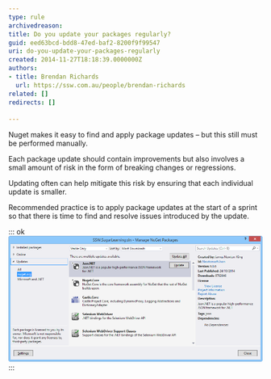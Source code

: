 ```yaml
---
type: rule
archivedreason: 
title: Do you update your packages regularly?
guid: eed63bcd-bdd8-47ed-baf2-8200f9f99547
uri: do-you-update-your-packages-regularly
created: 2014-11-27T18:18:39.0000000Z
authors:
- title: Brendan Richards
  url: https://ssw.com.au/people/brendan-richards
related: []
redirects: []

---
```


Nuget makes it easy to find and apply package updates – but this still must be performed manually.

Each package update should contain improvements but also involves a small amount of risk in the form of breaking changes or regressions.

Updating often can help mitigate this risk by ensuring that each individual update is smaller.

Recommended practice is to apply package updates at the start of a sprint so that there is time to find and resolve issues introduced by the update.

<!--endintro-->


::: ok  
![Figure: Nuget package updates](update-nuget.png)  
:::
